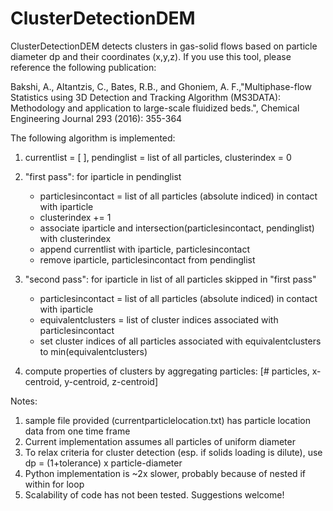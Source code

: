 # ClusterDetectionDEM

ClusterDetectionDEM  detects clusters in gas-solid flows based on particle diameter dp and their coordinates (x,y,z). If you use this tool, please reference the following publication: 

Bakshi, A., Altantzis, C., Bates, R.B., and Ghoniem, A. F.,"Multiphase-flow Statistics using 3D Detection and Tracking Algorithm (MS3DATA): Methodology and application to large-scale fluidized beds.", Chemical Engineering Journal 293 (2016): 355-364

The following algorithm is implemented: 

1. currentlist = [ ], pendinglist = list of all particles, clusterindex = 0  

2. "first pass": for iparticle in pendinglist
      - particlesincontact = list of all particles (absolute indiced) in contact with iparticle
      - clusterindex += 1
      - associate iparticle and intersection(particlesincontact, pendinglist) with clusterindex 
      - append currentlist with iparticle, particlesincontact
      - remove iparticle, particlesincontact from pendinglist   
3. "second pass": for iparticle in list of all particles skipped in "first pass" 
      - particlesincontact = list of all particles (absolute indiced) in contact with iparticle
      - equivalentclusters = list of cluster indices associated with particlesincontact 
      - set cluster indices of all particles associated with equivalentclusters to min(equivalentclusters) 
4. compute properties of clusters by aggregating particles: [# particles, x-centroid, y-centroid, z-centroid]

Notes: 
1. sample file provided (currentparticlelocation.txt) has particle location data from one time frame 
2. Current implementation assumes all particles of uniform diameter
3. To relax criteria for cluster detection (esp. if solids loading is dilute), use dp = (1+tolerance) x particle-diameter 
4. Python implementation is ~2x slower, probably because of nested if within for loop 
5. Scalability of code has not been tested. Suggestions welcome! 

